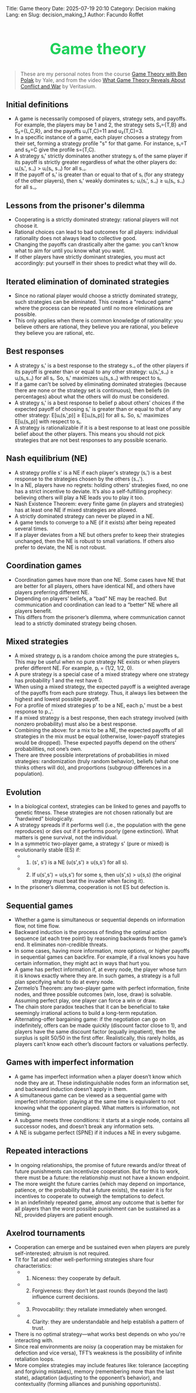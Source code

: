 Title: Game theory
Date: 2025-07-19 20:10
Category: Decision making
Lang: en
Slug: decision_making_1
Author: Facundo Roffet

<!-- Hide default title -->
<style> h1.entry-title, h1.post-title, h1.title, h1:first-of-type {display: none;} </style>
<!-- Add custom title -->
<h2 style="text-align: center; font-size: 3em; color: rgba(12, 205, 76, 0.927);">Game theory</h2>

<!---------------------------------------------------------------------------->

> These are my personal notes from the course [Game Theory with Ben Polak](https://www.youtube.com/playlist?list=PL6EF60E1027E1A10B) by Yale, and from the video [What Game Theory Reveals About Conflict and War](https://www.youtube.com/watch?v=mScpHTIi-kM&pp=ygUWdmVyaXRhc2l1bSBnYW1lIHRoZW9yeQ%3D%3D) by Veritasium.

<!---------------------------------------------------------------------------->

## Initial definitions

* A game is necessarily composed of players, strategy sets, and payoffs. For example, the players may be 1 and 2, the strategy sets S₁={T,B} and S₂={L,C,R}, and the payoffs u₁(T,C)=11 and u₂(T,C)=3.
* In a specific instance of a game, each player chooses a strategy from their set, forming a strategy profile "s" for that game. For instance, s₁=T and s₂=C give the profile s=(T,C).
* A strategy sᵢ' strictly dominates another strategy sᵢ of the same player if its payoff is strictly greater regardless of what the other players do: uᵢ(sᵢ', s₋ᵢ) > uᵢ(sᵢ, s₋ᵢ) for all s₋ᵢ.
* If the payoff of sᵢ' is greater than or equal to that of sᵢ (for any strategy of the other players), then sᵢ' weakly dominates sᵢ: uᵢ(sᵢ', s₋ᵢ) ≥ uᵢ(sᵢ, s₋ᵢ) for all s₋ᵢ.

## Lessons from the prisoner's dilemma

* Cooperating is a strictly dominated strategy: rational players will not choose it.
* Rational choices can lead to bad outcomes for all players: individual rationality does not always lead to collective good.
* Changing the payoffs can drastically alter the game: you can’t know what to aim for until you know what you want.
* If other players have strictly dominant strategies, you must act accordingly: put yourself in their shoes to predict what they will do.

## Iterated elimination of dominated strategies

* Since no rational player would choose a strictly dominated strategy, such strategies can be eliminated. This creates a "reduced game" where the process can be repeated until no more eliminations are possible.
* This only applies when there is common knowledge of rationality: you believe others are rational, they believe you are rational, you believe they believe you are rational, etc.

## Best responses

* A strategy sᵢ' is a best response to the strategy s₋ᵢ of the other players if its payoff is greater than or equal to any other strategy: uᵢ(sᵢ',s₋ᵢ) ≥ uᵢ(sᵢ,s₋ᵢ) for all sᵢ. So, sᵢ' maximizes uᵢ(sᵢ,s₋ᵢ) with respect to sᵢ.
* If a game can't be solved by eliminating dominated strategies (because there are none or the strategy set is continuous), then beliefs (in percentages) about what the others will do must be considered.
* A strategy sᵢ' is a best response to belief p about others’ choices if the expected payoff of choosing sᵢ' is greater than or equal to that of any other strategy: E\[uᵢ(sᵢ',p)] ≥ E\[uᵢ(sᵢ,p)] for all sᵢ. So, sᵢ' maximizes E\[uᵢ(sᵢ,p)] with respect to sᵢ.
* A strategy is rationalizable if it is a best response to at least one possible belief about the other players. This means you should not pick strategies that are not best responses to any possible scenario.

## Nash equilibrium (NE)

* A strategy profile s' is a NE if each player's strategy (sᵢ') is a best response to the strategies chosen by the others (s₋ᵢ').
* In a NE, players have no regrets: holding others’ strategies fixed, no one has a strict incentive to deviate. It’s also a self-fulfilling prophecy: believing others will play a NE leads you to play it too.
* Nash Existence Theorem: every finite game (in players and strategies) has at least one NE if mixed strategies are allowed.
* A strictly dominated strategy can never be played in a NE.
* A game tends to converge to a NE (if it exists) after being repeated several times.
* If a player deviates from a NE but others prefer to keep their strategies unchanged, then the NE is robust to small variations. If others also prefer to deviate, the NE is not robust.

## Coordination games

* Coordination games have more than one NE. Some cases have NE that are better for all players, others have identical NE, and others have players preferring different NE.
* Depending on players’ beliefs, a “bad” NE may be reached. But communication and coordination can lead to a “better” NE where all players benefit.
* This differs from the prisoner’s dilemma, where communication cannot lead to a strictly dominated strategy being chosen.

## Mixed strategies

* A mixed strategy pᵢ is a random choice among the pure strategies sᵢ. This may be useful when no pure strategy NE exists or when players prefer different NE. For example, pᵢ = (1/2, 1/2, 0).
* A pure strategy is a special case of a mixed strategy where one strategy has probability 1 and the rest have 0.
* When using a mixed strategy, the expected payoff is a weighted average of the payoffs from each pure strategy. Thus, it always lies between the highest and lowest possible payoff.
* For a profile of mixed strategies p' to be a NE, each pᵢ' must be a best response to p₋ᵢ'.
* If a mixed strategy is a best response, then each strategy involved (with nonzero probability) must also be a best response.
* Combining the above: for a mix to be a NE, the expected payoffs of all strategies in the mix must be equal (otherwise, lower-payoff strategies would be dropped). These expected payoffs depend on the others’ probabilities, not one’s own.
* There are three possible interpretations of probabilities in mixed strategies: randomization (truly random behavior), beliefs (what one thinks others will do), and proportions (subgroup differences in a population).

## Evolution

* In a biological context, strategies can be linked to genes and payoffs to genetic fitness. These strategies are not chosen rationally but are “hardwired” biologically.
* A strategy spreads if it performs well (i.e., the population with the gene reproduces) or dies out if it performs poorly (gene extinction). What matters is gene survival, not the individual.
* In a symmetric two-player game, a strategy s' (pure or mixed) is evolutionarily stable (ES) if:
    - 1. (s', s') is a NE (u(s',s') ≥ u(s,s') for all s).
    - 2. If u(s',s') = u(s,s') for some s, then u(s',s) > u(s,s) (the original strategy must beat the invader when facing it).
* In the prisoner’s dilemma, cooperation is not ES but defection is.

## Sequential games

* Whether a game is simultaneous or sequential depends on information flow, not time flow.
* Backward induction is the process of finding the optimal action sequence (at each tree point) by reasoning backwards from the game’s end. It eliminates non-credible threats.
* In some cases, having more information, more options, or higher payoffs in sequential games can backfire. For example, if a rival knows you have certain information, they might act in ways that hurt you.
* A game has perfect information if, at every node, the player whose turn it is knows exactly where they are. In such games, a strategy is a full plan specifying what to do at every node.
* Zermelo’s Theorem: any two-player game with perfect information, finite nodes, and three possible outcomes (win, lose, draw) is solvable. Assuming perfect play, one player can force a win or draw.
* The chain store paradox teaches that it can be beneficial to take seemingly irrational actions to build a long-term reputation.
* Alternating-offer bargaining game: if the negotiation can go on indefinitely, offers can be made quickly (discount factor close to 1), and players have the same discount factor (equally impatient), then the surplus is split 50/50 in the first offer. Realistically, this rarely holds, as players can’t know each other’s discount factors or valuations perfectly.

## Games with imperfect information

* A game has imperfect information when a player doesn’t know which node they are at. These indistinguishable nodes form an information set, and backward induction doesn’t apply in them.
* A simultaneous game can be viewed as a sequential game with imperfect information: playing at the same time is equivalent to not knowing what the opponent played. What matters is information, not timing.
* A subgame meets three conditions: it starts at a single node, contains all successor nodes, and doesn’t break any information sets.
* A NE is subgame perfect (SPNE) if it induces a NE in every subgame.

## Repeated interactions

* In ongoing relationships, the promise of future rewards and/or threat of future punishments can incentivize cooperation. But for this to work, there must be a future: the relationship must not have a known endpoint.
* The more weight the future carries (which may depend on importance, patience, or the probability that a future exists), the easier it is for incentives to cooperate to outweigh the temptations to defect.
* In an indefinitely repeated game, almost any outcome that is better for all players than the worst possible punishment can be sustained as a NE, provided players are patient enough.

## Axelrod tournaments

* Cooperation can emerge and be sustained even when players are purely self-interested; altruism is not required.
* Tit for Tat and other well-performing strategies share four characteristics:
    - 1. Niceness: they cooperate by default.
    - 2. Forgiveness: they don’t let past rounds (beyond the last) influence current decisions.
    - 3. Provocability: they retaliate immediately when wronged.
    - 4. Clarity: they are understandable and help establish a pattern of trust.
* There is no optimal strategy—what works best depends on who you're interacting with.
* Since real environments are noisy (a cooperation may be mistaken for defection and vice versa), TFT’s weakness is the possibility of infinite retaliation loops.
* More complex strategies may include features like: tolerance (accepting and forgiving mistakes), memory (remembering more than the last state), adaptation (adjusting to the opponent’s behavior), and contextuality (forming alliances and punishing opportunists).